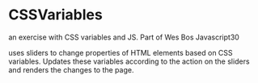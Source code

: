 # CSSVariables
an exercise with CSS variables and JS. Part of Wes Bos Javascript30

uses sliders to change properties of HTML elements based on CSS variables. 
Updates these variables according to the action on the sliders and renders the 
changes to the page. 
